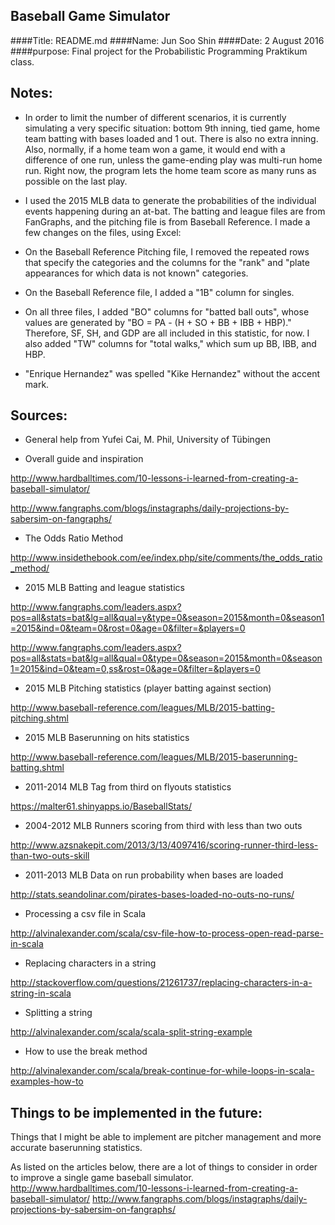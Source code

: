 ## Baseball Game Simulator

####Title: 	README.md
####Name: 	Jun Soo Shin
####Date: 	2 August 2016
####purpose:	Final project for the Probabilistic Programming Praktikum class.

## Notes:
- In order to limit the number of different scenarios, it is currently 
simulating a very specific situation: bottom 9th inning, tied game, home team 
batting with bases loaded and 1 out. There is also no extra inning. Also, 
normally, if a home team won a game, it would end with a difference of one run,
unless the game-ending play was multi-run home run. Right now, the program lets
the home team score as many runs as possible on the last play.
	  
- I used the 2015 MLB data to generate the probabilities of the
individual events happening during an at-bat. The batting and league
files are from FanGraphs, and the pitching file is from Baseball 
Reference. I made a few changes on the files, using Excel:

- On the Baseball Reference Pitching file, I removed the repeated 
rows that specify the categories and the columns for the "rank" and 
"plate appearances for which data is not known" categories.

- On the Baseball Reference file, I added a "1B" column for singles.

- On all three files, I added "BO" columns for "batted ball outs", 
whose values are generated by "BO = PA - (H + SO + BB + IBB + HBP)."
Therefore, SF, SH, and GDP are all included in this statistic, for
now. I also added "TW" columns for "total walks," which sum up
BB, IBB, and HBP.

- "Enrique Hernandez" was spelled "Kike Hernandez" without the accent 
mark.


## Sources:
- General help from Yufei Cai, M. Phil, University of Tübingen

- Overall guide and inspiration

<http://www.hardballtimes.com/10-lessons-i-learned-from-creating-a-baseball-simulator/>

<http://www.fangraphs.com/blogs/instagraphs/daily-projections-by-sabersim-on-fangraphs/>

- The Odds Ratio Method

<http://www.insidethebook.com/ee/index.php/site/comments/the_odds_ratio_method/>

- 2015 MLB Batting and league statistics

<http://www.fangraphs.com/leaders.aspx?pos=all&stats=bat&lg=all&qual=y&type=0&season=2015&month=0&season1=2015&ind=0&team=0&rost=0&age=0&filter=&players=0>

<http://www.fangraphs.com/leaders.aspx?pos=all&stats=bat&lg=all&qual=0&type=0&season=2015&month=0&season1=2015&ind=0&team=0,ss&rost=0&age=0&filter=&players=0>

- 2015 MLB Pitching statistics (player batting against section)

<http://www.baseball-reference.com/leagues/MLB/2015-batting-pitching.shtml>

- 2015 MLB Baserunning on hits statistics

<http://www.baseball-reference.com/leagues/MLB/2015-baserunning-batting.shtml>

- 2011-2014 MLB Tag from third on flyouts statistics

<https://malter61.shinyapps.io/BaseballStats/>

- 2004-2012 MLB Runners scoring from third with less than two outs

<http://www.azsnakepit.com/2013/3/13/4097416/scoring-runner-third-less-than-two-outs-skill>

- 2011-2013 MLB Data on run probability when bases are loaded

<http://stats.seandolinar.com/pirates-bases-loaded-no-outs-no-runs/>

- Processing a csv file in Scala

<http://alvinalexander.com/scala/csv-file-how-to-process-open-read-parse-in-scala>

- Replacing characters in a string

<http://stackoverflow.com/questions/21261737/replacing-characters-in-a-string-in-scala>

- Splitting a string

<http://alvinalexander.com/scala/scala-split-string-example>

- How to use the break method

<http://alvinalexander.com/scala/break-continue-for-while-loops-in-scala-examples-how-to>


## Things to be implemented in the future:
Things that I might be able to implement are pitcher management and more
accurate baserunning statistics.

As listed on the articles below, there are a lot of things to consider in
order to improve a single game baseball simulator.
<http://www.hardballtimes.com/10-lessons-i-learned-from-creating-a-baseball-simulator/>
<http://www.fangraphs.com/blogs/instagraphs/daily-projections-by-sabersim-on-fangraphs/>

